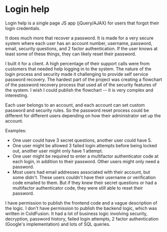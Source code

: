 # Login help
Login help is a single page JS app (jQuery/AJAX) for users that forgot their login credentials.

It does much more that recover a password. It is made for a very secure system where each user has an account number, username, password, email, security questions, and 2 factor authentication. If the user knows at least some of these things, they can likely reset their password.

I built it for a client. A high percentage of their support calls were from customers that needed help logging in to the system. The nature of the login process and security made it challenging to provide self service password recovery. The hardest part of the project was creating a flowchart of the password recovery process that used all of the security features of the system. I wish I could publish the flowchart -- it is very complex and interesting. 

Each user belongs to an account, and each account can set custom password and security rules. So the password reset process could be different for different users depending on how their administrator set up the account. 

Examples:

* One user could have 3 secret questions, another user could have 5. 
* One user might be allowed 3 failed login attempts before being locked out, another user might only have 1 attempt.
* One user might be required to enter a multifactor authenticator code at each login, in addition to their password. Other users might only need a password.
* Most users had email addresses associated with their account, but some didn't. These users couldn't have their username or verification code emailed to them. But if they knew their secret questions or had a multifactor authenticator code, they were still able to reset their password.

I have permission to publish the frontend code and a vague description of the logic. I don't have permission to publish the backend logic, which was written in ColdFusion. It had a lot of business logic involving security, decryption, password history, failed login attempts, 2 factor authentication (Google's implementation) and lots of SQL queries.